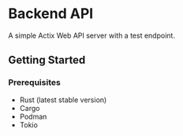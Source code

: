 # Backend API

A simple Actix Web API server with a test endpoint.

## Getting Started

### Prerequisites

- Rust (latest stable version)
- Cargo
- Podman
- Tokio
